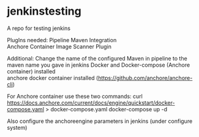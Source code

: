 # jenkinstesting
A repo for testing jenkins 

PlugIns needed:
Pipeline Maven Integration<br/>
Anchore Container Image Scanner Plugin<br/>

Additional:
Change the name of the configured Maven in pipeline to the maven name you gave in jenkins
Docker and Docker-compose (Anchore container) installed<br/>
anchore docker container installed (https://github.com/anchore/anchore-cli)<br/>

For Anchore container use these two commands:
curl https://docs.anchore.com/current/docs/engine/quickstart/docker-compose.yaml > docker-compose.yaml
docker-compose up -d

Also configure the anchoreengine parameters in jenkins (under configure system)